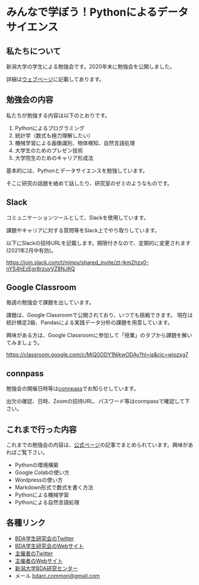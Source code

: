 # みんなで学ぼう！Pythonによるデータサイエンス

## 私たちについて

新潟大学の学生による勉強会です。2020年末に勉強会を公開しました。

詳細は[ウェブページ](https://bdarc.net/about-us/)に記載してあります。

## 勉強会の内容

私たちが勉強する内容は以下のとおりです。

1. Pythonによるプログラミング
1. 統計学（数式も極力理解したい）
1. 機械学習による画像識別、物体検知、自然言語処理
1. 大学生のためのプレゼン技術
1. 大学院生のためのキャリア形成法

基本的には、Pythonとデータサイエンスを勉強しています。

そこに研究の話題を絡めて話したり、研究室のゼミのようなものです。

## Slack

コミュニケーションツールとして、Slackを使用しています。

課題やキャリアに対する質問等をSlack上でやり取りしています。

以下にSlackの招待URLを記載します。期限付きなので、定期的に変更されます(2021年2月中有効)。  

https://join.slack.com/t/minpy/shared_invite/zt-lkm2hzx0-nYS4hEzEgr8rzuyVZ8NJKQ

## Google Classroom

毎週の勉強会で課題を出しています。

課題は、Google Classroomで公開されており、いつでも挑戦できます。
現在は統計検定2級、Pandasによる実践データ分析の課題を用意しています。  

興味がある方は、Google Classroomに参加して「授業」のタブから課題を解いてみましょう。

https://classroom.google.com/c/MjQ0ODY1NjkwODAy?hl=ja&cjc=wjozsg7

## connpass

勉強会の開催日時等は[connpass](https://niigata-bda-student.connpass.com/)でお知らせしています。

出欠の確認、日時、Zoomの招待URL、パスワード等はconnpassで確認して下さい。

## これまで行った内容

これまでの勉強会の内容は、[公式ページ](https://www.bdarc.net)の記事でまとめられています。興味があればご覧下さい。

* Pythonの環境構築
* Google Colabの使い方
* Wordpressの使い方
* Markdown形式で数式を書く方法
* Pythonによる機械学習
* Pythonによる自然言語処理

## 各種リンク
* [BDA学生研究会のTwitter](https://twitter.com/BDARC_Students)
* [BDA学生研究会のWebサイト](https://bdarc.net/)
* [主催者のTwitter](https://twitter.com/historoid1)
* [主催者のWebサイト](https://historoid.com)
* [新潟大学BDA研究センター](https://www.eng.niigata-u.ac.jp/~bda/)
* メール bdarc.common@gmail.com
